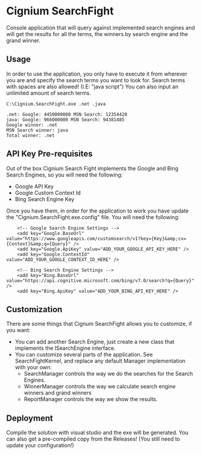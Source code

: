 # Cignium SearchFight 
Console application that will query against implemented search engines and will get the results for all the terms, the winners by search engine and the grand winner.

## Usage
In order to use the application, you only have to execute it from wherever you are and specify the search terms you want to look for. Search terms with spaces are also allowed! (I.E: "java script") You can also input an unlimited amount of search terms.
```
C:\Cignium.SearchFight.exe .net .java
```

```
.net: Google: 4450000000 MSN Search: 12354420
java: Google: 966000000 MSN Search: 94381485
Google winner: .net
MSN Search winner: java
Total winner: .net
```
## API Key Pre-requisites
Out of the box Cignium Search Fight implements the Google and Bing Search Engines, so you will need the following:

* Google API Key
* Google Custom Context Id
* Bing Search Engine Key

Once you have them, in order for the application to work you have update the "Cignium.SearchFight.exe.config" file. You will need the following: 

```
    <!-- Google Search Engine Settings -->
    <add key="Google.BaseUrl" value="https://www.googleapis.com/customsearch/v1?key={Key}&amp;cx={Context}&amp;q={Query}" />
    <add key="Google.ApiKey" value="ADD_YOUR_GOOGLE_API_KEY_HERE" />
    <add key="Google.ContextId" value="ADD_YOUR_GOOGLE_CONTEXT_ID_HERE" />

    <!-- Bing Search Engine Settings -->
    <add key="Bing.BaseUrl" value="https://api.cognitive.microsoft.com/bing/v7.0/search?q={Query}" />
    <add key="Bing.ApiKey" value="ADD_YOUR_BING_API_KEY_HERE" />
```

## Customization
There are some things that Cignum SearchFight allows you to customize, if you want:
* You can add another Search Engine, just create a new class that implements the ISearchEngine interface.
* You can customize several parts of the application. See SearchFightKernel, and replace any default Manager implementation with your own:
  * SearchManager controls the way we do the searches for the Search Engines.
  * WinnerManager controls the way we calculate search engine winners and grand winners
  * ReportManager controls the way we show the results.

## Deployment
Compile the solution with visual studio and the exe will be generated. You can also get a pre-compiled copy from the Releases! (You still need to update your configuration!)